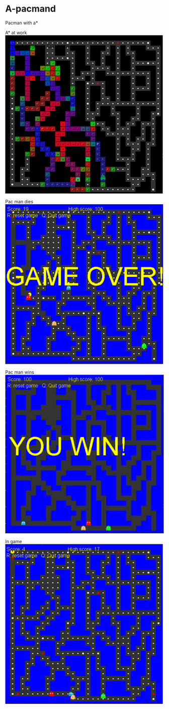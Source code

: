 # A-pacmand
Pacman with a*

A* at work
![alt text](https://github.com/Quartzy0/A-pacmand/blob/master/PacmanAStar.PNG)

Pac man dies
![alt text](https://github.com/Quartzy0/A-pacmand/blob/master/PacmanDies.PNG)

Pac man wins
![alt text](https://github.com/Quartzy0/A-pacmand/blob/master/PacmanWin.PNG)

In game
![alt text](https://github.com/Quartzy0/A-pacmand/blob/master/Pacman1.PNG)
